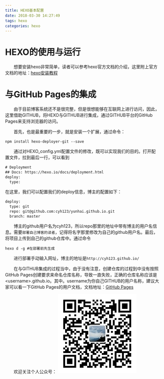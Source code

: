 ```yaml
---
title: HEXO基本配置
date: 2018-03-30 14:27:49
tags: hexo
categories: hexo
---
```


# HEXO的使用与运行
&emsp;&emsp;想要安装hexo非常简单，读者可以参考hexo官方文档的介绍，这里附上官方文档的地址：[hexo安装教程](https://hexo.io/docs/index.html)

# 与GitHub Pages的集成
&emsp;&emsp;由于目前博客系统还不是很完整，但是很想能够在互联网上进行访问，因此，这里借助GITHUB，将HEXO与GITHUB进行集成，通过GITHUB平台的GitHub Pages来支持浏览器的访问。

&emsp;&emsp;首先，也是最重要的一步，就是安装一个扩展，通过命令：
```
npm install hexo-deployer-git --save
```
&emsp;&emsp;通过对HEXO_config.yml配置文件的修改，既可以实现我们的目的。打开配置文件，拉到最后一行，可以看到
```
# Deployment
## Docs: https://hexo.io/docs/deployment.html
deploy:
  type:

```
在这里，我们可以配置我们的deploy信息，博主的配置如下：
```
deploy:
  type: git
  repo: git@github.com:cyh123/yunhai.github.io.git
  branch: master

```

&emsp;&emsp;博主的github用户名为cyh123，所以repo那里的地址中带有博主的用户名信息。需要``部署自己博客的读者``，记得将名字那里修改为自己的github用户名。最后，将项目上传到自己的github仓库中。通过命令
```
hexo d -g #在部署前先生成
```
&emsp;&emsp;进行部署手动输入网址，博主的地址是``http://cyh123.github.io/``

&emsp;&emsp;在与GITHUB集成的过程当中，由于没有注意，创建仓库的过程到中没有按照GitHub Pages创建要求来命名仓库名称，导致一直失败，正确的仓库名称应该是\<username\>.github.io。其中。username为你自己GITHUB的用户名称，建议大家可以看一下GitHub Pages的用户文档，文档地址：[GitHub Pages](https://help.github.com/categories/github-pages-basics/)


&emsp;&emsp;欢迎关注个人公众号：
![个人公号](./个人公号.jpg)